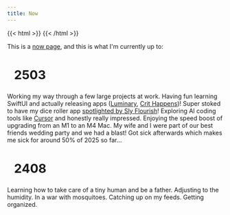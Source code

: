 ```yaml
---
title: Now
---
```


{{< html >}}
    <style>
        h2 {
            font-size: 1.8rem;
            border-left: 4px solid var(--text);;
            padding-left: 1rem;
        }
    </style>
{{< /html >}}

This is a [now page](https://nownownow.com/about), and this is what I'm currently up to:

## 2503

Working my way through a few large projects at work. Having fun learning SwiftUI and actually releasing apps ([Luminary](https://apps.apple.com/app/id6737578148), [Crit Happens](https://apps.apple.com/us/app/crit-happens-dice-roller/id1550370579))! Super stoked to have my dice roller app [spotlighted by Sly Flourish](https://youtu.be/5emXJhpZjDY?t=503)! Exploring AI coding tools like [Cursor](https://www.cursor.com/) and honestly really impressed. Enjoying the speed boost of upgrading from an M1 to an M4 Mac. My wife and I were part of our best friends wedding party and we had a blast! Got sick afterwards which makes me sick for around 50% of 2025 so far...

## 2408

Learning how to take care of a tiny human and be a father. Adjusting to the humidity. In a war with mosquitoes. Catching up on my feeds. Getting organized.
